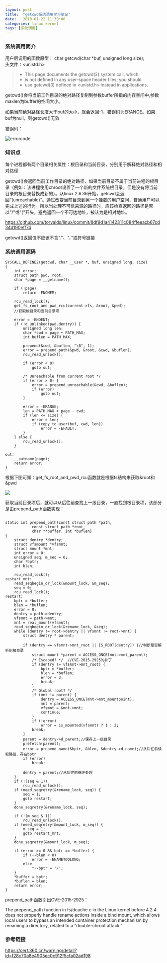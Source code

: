 ```yaml
---
layout: post
title:  "getcwd系统调用学习笔记"
date:   2018-01-22 11:30:00
categories: linux kernel
tags: [系统调用]
---
```


### 系统调用简介

用户层调用的函数原型： char getcwd(char *buf, unsigned long size);  
头文件：<unistd.h>

> * This page documents the getcwd(2) system call, which
> * is not defined in any user-space header files; you should
> * use getcwd(3) defined in <unistd.h> instead in applications.

getcwd()会将当前工作目录的绝对路径复制到参数buffer所指的内存空间中,参数maxlen为buffer的空间大小。

如果当前绝对路径长度大于buf的大小，就会返回-1，错误码为ERANGE。如果buf为null，则getcwd()无效

错误码：

![errorcode](./image/errorcode.jpg)

### 知识点

每个进程都有两个目录相关属性：根目录和当前目录，分别用于解释绝对路径和相对路径

getcwd()会返回当前工作目录的绝对路径，如果当前目录不属于当前进程的根目录（例如：该进程使用chroot设置了一个新的文件系统根目录，但是没有将当前目录的根目录替换成新的）。从linux 2.6.36开始，getcwd会返回“(unreachable)”。通过改变当前目录到另一个挂载的用户空间，普通用户可以完成上述的行为。所以当处理不可信来源的路径时，应该检查返回的路径是否以"/"或"("开头，避免返回一个不可达地址，被认为是相对地址。

https://github.com/torvalds/linux/commit/8df9d1a4142311c084ffeeacb67cd34d190eff74

getcwd()返回值不应该不含"."、".."或符号链接

### 系统调用源码

```
SYSCALL_DEFINE2(getcwd, char __user *, buf, unsigned long, size)
{
	int error;
	struct path pwd, root;
	char *page = __getname();

	if (!page)
		return -ENOMEM;

	rcu_read_lock();
	get_fs_root_and_pwd_rcu(current->fs, &root, &pwd);
    //获取根目录和当前目录项

	error = -ENOENT;
	if (!d_unlinked(pwd.dentry)) {
		unsigned long len;
		char *cwd = page + PATH_MAX;
		int buflen = PATH_MAX;

		prepend(&cwd, &buflen, "\0", 1);
		error = prepend_path(&pwd, &root, &cwd, &buflen);
		rcu_read_unlock();

		if (error < 0)
			goto out;

		/* Unreachable from current root */
		if (error > 0) {
			error = prepend_unreachable(&cwd, &buflen);
			if (error)
				goto out;
		}

		error = -ERANGE;
		len = PATH_MAX + page - cwd;
		if (len <= size) {
			error = len;
			if (copy_to_user(buf, cwd, len))
				error = -EFAULT;
		}
	} else {
		rcu_read_unlock();
	}

out:
	__putname(page);
	return error;
}
```

根据下图可知：get_fs_root_and_pwd_rcu函数就是根据fs结构来获取&root和&pwd

![](./image/dentry.jpg)

获取当前目录项后，就可以从后往前查找上一级目录，一直找到根目录项，该部分是由prepend_path函数实现：

```

static int prepend_path(const struct path *path,
			const struct path *root,
			char **buffer, int *buflen)
{
	struct dentry *dentry;
	struct vfsmount *vfsmnt;
	struct mount *mnt;
	int error = 0;
	unsigned seq, m_seq = 0;
	char *bptr;
	int blen;

	rcu_read_lock();
restart_mnt:
	read_seqbegin_or_lock(&mount_lock, &m_seq);
	seq = 0;
	rcu_read_lock();
restart:
	bptr = *buffer;
	blen = *buflen;
	error = 0;
	dentry = path->dentry;
	vfsmnt = path->mnt;
	mnt = real_mount(vfsmnt);
	read_seqbegin_or_lock(&rename_lock, &seq);
	while (dentry != root->dentry || vfsmnt != root->mnt) {
		struct dentry * parent;

		if (dentry == vfsmnt->mnt_root || IS_ROOT(dentry)) {//判断是否解析到根目录
			struct mount *parent = ACCESS_ONCE(mnt->mnt_parent);
			/* Escaped? */  //CVE-2015-2925的补丁
			if (dentry != vfsmnt->mnt_root) {
				bptr = *buffer;
				blen = *buflen;
				error = 3;
				break;
			}
			/* Global root? */
			if (mnt != parent) {
				dentry = ACCESS_ONCE(mnt->mnt_mountpoint);
				mnt = parent;
				vfsmnt = &mnt->mnt;
				continue;
			}
			if (!error)
				error = is_mounted(vfsmnt) ? 1 : 2;
			break;
		}
		parent = dentry->d_parent;//保存上一级目录
		prefetch(parent);
		error = prepend_name(&bptr, &blen, &dentry->d_name);//从后往前读取路径，存在bptr
		if (error)
			break;

		dentry = parent;//从后往前循环处理
	}
	if (!(seq & 1))
		rcu_read_unlock();
	if (need_seqretry(&rename_lock, seq)) {
		seq = 1;
		goto restart;
	}
	done_seqretry(&rename_lock, seq);

	if (!(m_seq & 1))
		rcu_read_unlock();
	if (need_seqretry(&mount_lock, m_seq)) {
		m_seq = 1;
		goto restart_mnt;
	}
	done_seqretry(&mount_lock, m_seq);

	if (error >= 0 && bptr == *buffer) {
		if (--blen < 0)
			error = -ENAMETOOLONG;
		else
			*--bptr = '/';
	}
	*buffer = bptr;
	*buflen = blen;
	return error;
}

```

prepend_path函数引出CVE-2015-2925：

The prepend_path function in fs/dcache.c in the Linux kernel before 4.2.4 does not properly handle rename actions inside a bind mount, which allows local users to bypass an intended container protection mechanism by renaming a directory, related to a "double-chroot attack." 


### 参考链接

https://cert.360.cn/warning/detail?id=f28c70a8e4905ec0c912f5cfa02ad198